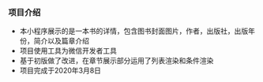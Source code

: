 ### 项目介绍
- 本小程序展示的是一本书的详情，包含图书封面图片，作者，出版社，出版年份，简介以及篇章介绍
- 项目使用工具为微信开发者工具
- 基于初版做了改进，在章节展示部分运用了列表渲染和条件渲染
- 项目完成于2020年3月8日
